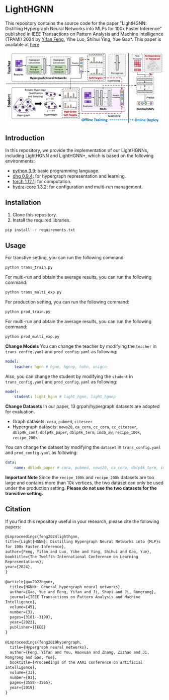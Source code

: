 # LightHGNN
This repository contains the source code for the paper "LightHGNN: Distilling Hypergraph Neural Networks into MLPs for 100x Faster Inference" published in IEEE Transactions on Pattern Analysis and Machine Intelligence (TPAMI) 2024 by [Yifan Feng](https://fengyifan.site/), Yihe Luo, Shihui Ying, Yue Gao*. This paper is available at [here](https://openreview.net/forum?id=lHasEfGsXL).

![framework](doc/fw.jpg)

## Introduction
In this repository, we provide the implementation of our LightHGNNs, including LightHGNN and LightHGNN+, which is based on the following environments:
* [python 3.9](https://www.python.org/): basic programming language.
* [dhg 0.9.4](https://github.com/iMoonLab/DeepHypergraph): for hypergraph representation and learning. 
* [torch 1.12.1](https://pytorch.org/): for computation.
* [hydra-core 1.3.2](https://hydra.cc/docs/intro/): for configuration and multi-run management.


## Installation 
1. Clone this repository.
2. Install the required libraries.
``` bash
pip install -r requirements.txt
```

## Usage
For transtive setting, you can run the following command:
```bash
python trans_train.py
```
For multi-run and obtain the average results, you can run the following command:
```bash
python trans_multi_exp.py
```
For production setting, you can run the following command:
```bash
python prod_train.py
```
For multi-run and obtain the average results, you can run the following command:
```bash
python prod_multi_exp.py
```

**Change Models**
You can change the teacher by modifying the `teacher` in `trans_config.yaml` and `prod_config.yaml` as following:
```yaml
model:
    teacher: hgnn # hgnn, hgnnp, hnhn, unigcn
```
Also, you can change the student by modifying the `student` in `trans_config.yaml` and `prod_config.yaml` as following:
```yaml
model:
    student: light_hgnn # light_hgnn, light_hgnnp
```

**Change Datasets**
In our paper, 13 grpah/hypergraph datasets are adopted for evaluation.
- Graph datasets: `cora`, `pubmed`, `citeseer`
- Hypergraph datasets: `news20`, `ca_cora`, `cc_cora`, `cc_citeseer`, `dblp4k_conf`, `dblp4k_paper`, `dblp4k_term`, `imdb_aw`, `recipe_100k`, `recipe_200k`

You can change the dataset by modifying the `dataset` in `trans_config.yaml` and `prod_config.yaml` as following:
```yaml
data:
    name: dblp4k_paper # cora, pubmed, news20, ca_cora, dblp4k_term, imdb_aw, ...
```

**Important Note**
Since the `recipe_100k` and `recipe_200k` datasets are too large and contains more than 10k vertices, the two dataset can only be used under the production setting. **Please do not use the two datasets for the transitive setting.**

## Citation
If you find this repository useful in your research, please cite the following papers:
```
@inproceedings{feng2024lighthgnn,
title={Light{HGNN}: Distilling Hypergraph Neural Networks into {MLP}s for 100x Faster Inference},
author={Feng, Yifan and Luo, Yihe and Ying, Shihui and Gao, Yue},
booktitle={The Twelfth International Conference on Learning Representations},
year={2024},
}

@article{gao2022hgnn+,
  title={HGNN+: General hypergraph neural networks},
  author={Gao, Yue and Feng, Yifan and Ji, Shuyi and Ji, Rongrong},
  journal={IEEE Transactions on Pattern Analysis and Machine Intelligence},
  volume={45},
  number={3},
  pages={3181--3199},
  year={2022},
  publisher={IEEE}
}

@inproceedings{feng2019hypergraph,
  title={Hypergraph neural networks},
  author={Feng, Yifan and You, Haoxuan and Zhang, Zizhao and Ji, Rongrong and Gao, Yue},
  booktitle={Proceedings of the AAAI conference on artificial intelligence},
  volume={33},
  number={01},
  pages={3558--3565},
  year={2019}
}
```



